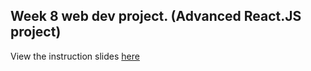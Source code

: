 ## Week 8 web dev project. (Advanced React.JS project)
View the instruction slides [here](https://docs.google.com/presentation/d/1Vj6jqfVRjYt-rEVxpzdzSiUDklQ9K31FFCkEVkdjXOY/edit?usp=sharing)

